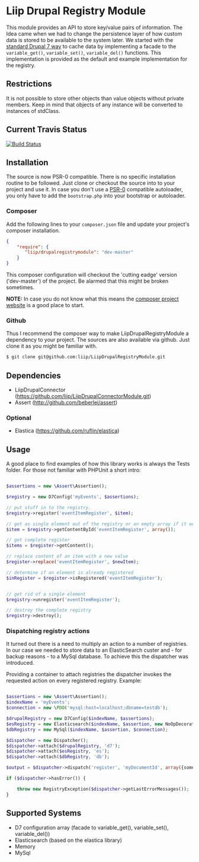 # Liip Drupal Registry Module
This module provides an API to store key/value pairs of information.
The Idea came when we had to change the persistence layer of how custom data is stored to be available to the system later.
We started with the [standard Drupal 7 way](http://api.drupal.org/api/drupal/includes!bootstrap.inc/function/variable_set/7) to cache data by implementing a facade to the `variable_get()`, `variable_set()`, `variable_del()` functions. This implementation is
provided as the default and example implementation for the registry.


## Restrictions
It is not possible to store other objects than value objects without private members. Keep in mind that objects of any instance will be converted to instances of stdClass.


## Current Travis Status

[![Build Status](https://travis-ci.org/liip/LiipDrupalRegistryModule.png?branch=master)](https://travis-ci.org/liip/LiipDrupalRegistryModule)


## Installation
The source is now PSR-0 compatible. There is no specific installation routine to be followed. Just clone or checkout the source into to your project
and use it.
In case you don't use a [PSR-0](https://github.com/php-fig/fig-standards/blob/master/accepted/PSR-0.md) compatible autoloader, you only have to add the `bootstrap.php` into your bootstrap or
autoloader.

### Composer
Add the following lines to your `composer.json` file and update your project's composer installation.

```json
{
    "require": {
       "liip/drupalregistrymodule": "dev-master"
    }
}
```

This composer configuration will checkout the 'cutting eadge' version ('dev-master') of the project. Be alarmed that this might be broken sometimes.


**NOTE:**
In case you do not know what this means the [composer project website](http://getcomposer.org) is a good place to start.


### Github
Thus I recommend the composer way to make LiipDrupalRegistryModule a dependency to your project.
The sources are also available via github. Just clone it as you might be familiar with.

```bash
$ git clone git@github.com:liip/LiipDrupalRegistryModule.git
```

## Dependencies

- LiipDrupalConnector (https://github.com/liip/LiipDrupalConnectorModule.git)
- Assert (http://github.com/beberlei/assert)

### Optional

- Elastica (https://github.com/ruflin/elastica)

## Usage
A good place to find examples of how this library works is always the Tests folder.
For those not familiar with PHPUnit a short intro:

```php

$assertions = new \Assert\Assertion();

$registry = new D7Config('myEvents', $assertions);

// put stuff in to the registry.
$registry->register('eventItemRegister', $item);

// get as single element out of the registry or an empty array if it oes not exist.
$item = $registry->getContentById('eventItemRegister', array());

// get complete register
$items = $register->getContent();

// replace content of an item with a new value
$register->replace('eventItemRegister', $newItem);

// determine if an element is already registered
$inRegister = $register->isRegistered('eventItemRegister');


// get rid of a single element
$registry->unregister('eventItemRegister');

// destroy the complete registry
$registry->destroy();

```

### Dispatching registry actions
It turned out there is a need to multiply an action to a number of registries.
In our case we needed to store data to an ElasticSearch custer and - for backup reasons - to a MySql database.
To achieve this the dispatcher was introduced.

Providing a container to attach registries the dispatcher invokes the requested action on every registered registry.
Example:

```php

$assertions = new \Assert\Assertion();
$indexName = 'myEvents';
$connection = new \PDO('mysql:host=localhost;dbname=testdb');

$drupalRegistry = new D7Config($indexName, $assertions);
$esRegistry = new Elasticsearch($indexName, $assertion, new NoOpDecorator());
$dbRegistry = new MySql($indexName, $assertion, $connection);

$dispatcher = new Dispatcher();
$dispatcher->attach($drupalRegistry, 'd7');
$dispatcher->attach($esRegistry, 'es');
$dispatcher->attach($dbRegistry, 'db');

$output = $dispatcher->dispatch('register', 'myDocumentId', array({some content}));

if ($dispatcher->hasError()) {

    throw new RegistryException($dispatcher->getLastErrorMessages());
}


```

## Supported Systems
- D7 configuration array (facade to variable_get(), variable_set(), variable_del())
- Elasticsearch (based on the elastica library)
- Memory
- MySql
